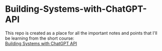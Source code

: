 # Building-Systems-with-ChatGPT-API

This repo is created as a place for all the important notes and points that I'll be learning from the short course: </br> [Building Systems with ChatGPT API](https://www.deeplearning.ai/short-courses/building-systems-with-chatgpt/)
